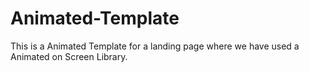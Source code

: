 # Animated-Template
This is a Animated Template for a landing page where we have used a Animated on Screen Library.
